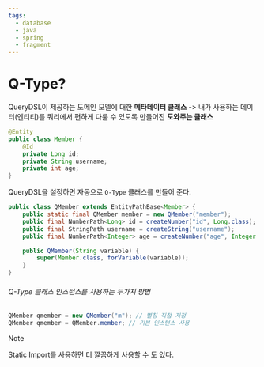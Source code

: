 ```yaml
---
tags:
  - database
  - java
  - spring
  - fragment
---
```

# Q-Type?
QueryDSL이 제공하는 도메인 모델에 대한 **메타데이터 클래스**
-> 내가 사용하는 데이터(엔티티)를 쿼리에서 편하게 다룰 수 있도록 만들어진 **도와주는 클래스**

```java title="Memebr"
@Entity
public class Member {
    @Id
    private Long id;
    private String username;
    private int age;
}
```

QueryDSL을 설정하면 자동으로 `Q-Type` 클래스를 만들어 준다.
```java title="QMember"
public class QMember extends EntityPathBase<Member> {
    public static final QMember member = new QMember("member");
    public final NumberPath<Long> id = createNumber("id", Long.class);
    public final StringPath username = createString("username");
    public final NumberPath<Integer> age = createNumber("age", Integer.class);

    public QMember(String variable) {
        super(Member.class, forVariable(variable));
    }
}
```

###### Q-Type 클래스 인스턴스를 사용하는 두가지 방법
```java
QMember qmember = new QMember("m"); // 별칭 직접 지정
QMember qmember = QMember.member; // 기본 인스턴스 사용
```

> [!note]
> Static Import를 사용하면 더 깔끔하게 사용할 수 도 있다.


